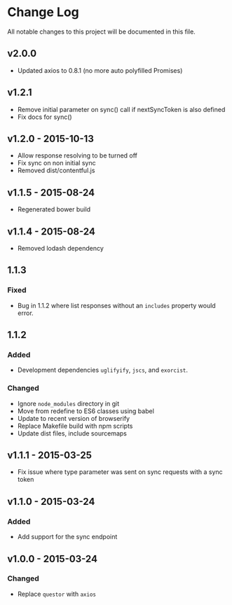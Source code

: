 # Change Log
All notable changes to this project will be documented in this file.

## v2.0.0
- Updated axios to 0.8.1 (no more auto polyfilled Promises)

## v1.2.1
- Remove initial parameter on sync() call if nextSyncToken is also defined
- Fix docs for sync()

## v1.2.0 - 2015-10-13
- Allow response resolving to be turned off
- Fix sync on non initial sync
- Removed dist/contentful.js

## v1.1.5 - 2015-08-24
- Regenerated bower build

## v1.1.4 - 2015-08-24
- Removed lodash dependency

## 1.1.3
### Fixed
- Bug in 1.1.2 where list responses without an `includes` property would error.

## 1.1.2
### Added
- Development dependencies `uglifyify`, `jscs`, and `exorcist`.

### Changed
- Ignore `node_modules` directory in git
- Move from redefine to ES6 classes using babel
- Update to recent version of browserify
- Replace Makefile build with npm scripts
- Update dist files, include sourcemaps

## v1.1.1 - 2015-03-25
- Fix issue where type parameter was sent on sync requests with a sync
  token

## v1.1.0 - 2015-03-24
### Added
- Add support for the sync endpoint

## v1.0.0 - 2015-03-24
### Changed
- Replace `questor` with `axios`

